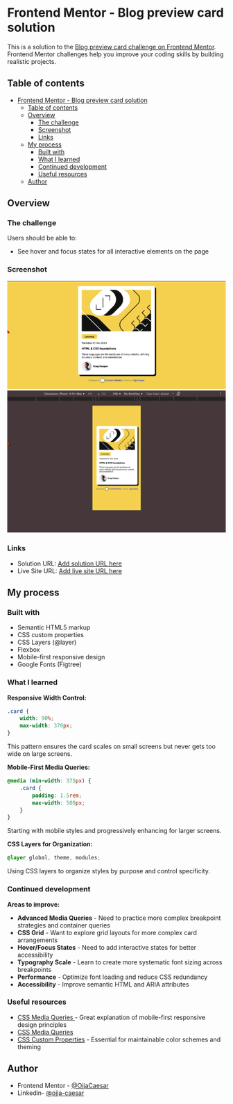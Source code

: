 # Frontend Mentor - Blog preview card solution

This is a solution to the [Blog preview card challenge on Frontend Mentor](https://www.frontendmentor.io/challenges/blog-preview-**card**-ckPaj01IcS). Frontend Mentor challenges help you improve your coding skills by building realistic projects.

## Table of contents

- [Frontend Mentor - Blog preview card solution](#frontend-mentor---blog-preview-card-solution)
  - [Table of contents](#table-of-contents)
  - [Overview](#overview)
    - [The challenge](#the-challenge)
    - [Screenshot](#screenshot)
    - [Links](#links)
  - [My process](#my-process)
    - [Built with](#built-with)
    - [What I learned](#what-i-learned)
    - [Continued development](#continued-development)
    - [Useful resources](#useful-resources)
  - [Author](#author)

## Overview

### The challenge

Users should be able to:

- See hover and focus states for all interactive elements on the page

### Screenshot

![DESKTOP VIEW](image-3.png)
![MOBILE VIEW](image-4.png)

### Links

- Solution URL: [Add solution URL here](https://github.com/jidoG8/BLOG-PREVIEW-CARD.git)
- Live Site URL: [Add live site URL here](https://jidog8.github.io/BLOG-PREVIEW-CARD/)

## My process

### Built with

- Semantic HTML5 markup
- CSS custom properties
- CSS Layers (@layer)
- Flexbox
- Mobile-first responsive design
- Google Fonts (Figtree)

### What I learned

**Responsive Width Control:**

```css
.card {
	width: 90%;
	max-width: 370px;
}
```

This pattern ensures the card scales on small screens but never gets too wide on large screens.

**Mobile-First Media Queries:**

```css
@media (min-width: 375px) {
	.card {
		padding: 1.5rem;
		max-width: 500px;
	}
}
```

Starting with mobile styles and progressively enhancing for larger screens.

**CSS Layers for Organization:**

```css
@layer global, theme, modules;
```

Using CSS layers to organize styles by purpose and control specificity.

### Continued development

**Areas to improve:**

- **Advanced Media Queries** - Need to practice more complex breakpoint strategies and container queries
- **CSS Grid** - Want to explore grid layouts for more complex card arrangements
- **Hover/Focus States** - Need to add interactive states for better accessibility
- **Typography Scale** - Learn to create more systematic font sizing across breakpoints
- **Performance** - Optimize font loading and reduce CSS redundancy
- **Accessibility** - Improve semantic HTML and ARIA attributes

### Useful resources

- [CSS Media Queries ](https://www.youtube.com/watch?v=69IbzTWg5PM&t=4s) - Great explanation of mobile-first responsive design principles
- [CSS Media Queries](https://www.youtube.com/watch?v=IsC5-C_nuF4)
- [CSS Custom Properties](https://developer.mozilla.org/en-US/docs/Web/CSS/--*) - Essential for maintainable color schemes and theming

## Author

- Frontend Mentor - [@OjjaCaesar](https://www.frontendmentor.io/profile/jidoG8)
- Linkedin- [@ojja-caesar](www.linkedin.com/in/ojja-caesar-134980345)

